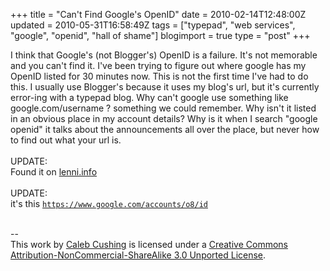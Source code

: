 +++
title = "Can't Find Google's OpenID"
date = 2010-02-14T12:48:00Z
updated = 2010-05-31T16:58:49Z
tags = ["typepad", "web services", "google", "openid", "hall of shame"]
blogimport = true 
type = "post"
+++

I think that Google's (not Blogger's) OpenID is a failure. It's not memorable and you can't find it. I've been trying to figure out where google has my OpenID listed for 30 minutes now. This is not the first time I've had to do this. I usually use Blogger's because it uses my blog's url, but it's currently error-ing with a typepad blog. Why can't google use something like google.com/username ? something we could remember. Why isn't it listed in an obvious place in my account details? Why is it when I search "google openid" it talks about the announcements all over the place, but never how to find out what your url is.<br /><br />UPDATE:<br />Found it on <a href="http://lenni.info/blog/2009/12/whats-my-google-openid-url/">lenni.info</a><br /><br />UPDATE:<br />it's this <code>https://www.google.com/accounts/o8/id</code><div class="blogger-post-footer"><br />--<br />
This <span xmlns:dc="http://purl.org/dc/elements/1.1/" href="http://purl.org/dc/dcmitype/Text" rel="dc:type">work</span> by <a xmlns:cc="http://creativecommons.org/ns#" href="http://www.xenoterracide.com" property="cc:attributionName" rel="cc:attributionURL">Caleb Cushing</a> is licensed under a <a rel="license" href="http://creativecommons.org/licenses/by-nc-sa/3.0/">Creative Commons Attribution-NonCommercial-ShareAlike 3.0 Unported License</a>.</div>
